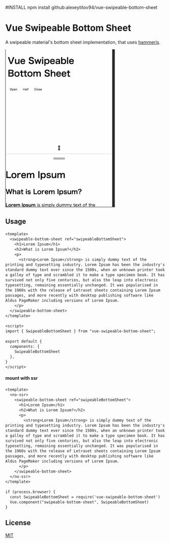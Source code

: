 #INSTALL 
npm install github:alexeytitov94/vue-swipeable-bottom-sheet

# Vue Swipeable Bottom Sheet

A swipeable material's bottom sheet implementation, that uses [hammerjs](https://github.com/hammerjs/hammer.js).

![vue-swipeable-bottom-sheet.gif](vue-swipeable-bottom-sheet.gif)

## Usage

```
<template>
  <swipeable-bottom-sheet ref="swipeableBottomSheet">
    <h1>Lorem Ipsum</h1>
    <h2>What is Lorem Ipsum?</h2>
    <p>
      <strong>Lorem Ipsum</strong> is simply dummy text of the printing and typesetting industry. Lorem Ipsum has been the industry's standard dummy text ever since the 1500s, when an unknown printer took a galley of type and scrambled it to make a type specimen book. It has survived not only five centuries, but also the leap into electronic typesetting, remaining essentially unchanged. It was popularised in the 1960s with the release of Letraset sheets containing Lorem Ipsum passages, and more recently with desktop publishing software like Aldus PageMaker including versions of Lorem Ipsum.
    </p>
  </swipeable-bottom-sheet>
</template>

<script>
import { SwipeableBottomSheet } from "vue-swipeable-bottom-sheet";

export default {
  components: {
    SwipeableBottomSheet
  },
}
</script>
```

#### mount with ssr

```
<template>
  <no-ssr>
    <swipeable-bottom-sheet ref="swipeableBottomSheet">
      <h1>Lorem Ipsum</h1>
      <h2>What is Lorem Ipsum?</h2>
      <p>
        <strong>Lorem Ipsum</strong> is simply dummy text of the printing and typesetting industry. Lorem Ipsum has been the industry's standard dummy text ever since the 1500s, when an unknown printer took a galley of type and scrambled it to make a type specimen book. It has survived not only five centuries, but also the leap into electronic typesetting, remaining essentially unchanged. It was popularised in the 1960s with the release of Letraset sheets containing Lorem Ipsum passages, and more recently with desktop publishing software like Aldus PageMaker including versions of Lorem Ipsum.
      </p>
    </swipeable-bottom-sheet>
  </no-ssr>
</template>

if (process.browser) {
  const SwipeableBottomSheet = require('vue-swipeable-bottom-sheet')
  Vue.component("swipeable-bottom-sheet", SwipeableBottomSheet)
}
```

## License

[MIT](LICENSE)
